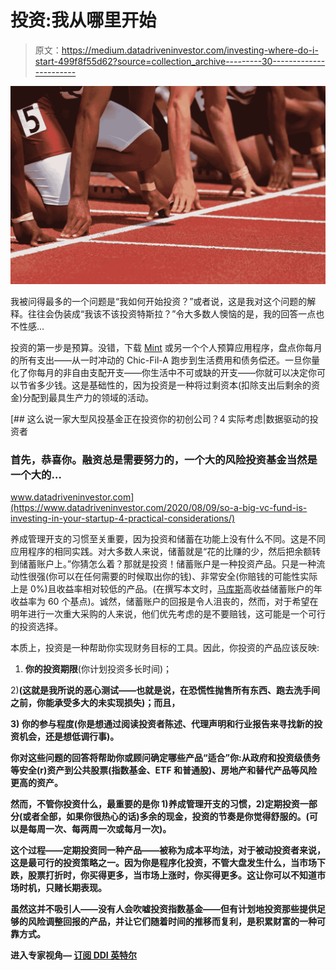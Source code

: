 # 投资:我从哪里开始

> 原文：<https://medium.datadriveninvestor.com/investing-where-do-i-start-499f8f55d62?source=collection_archive---------30----------------------->

![](img/cc645d1bdd79d1fc71fdb02c3fadbb4f.png)

我被问得最多的一个问题是“我如何开始投资？”或者说，这是我对这个问题的解释。往往会伪装成“我该不该投资特斯拉？”令大多数人懊恼的是，我的回答一点也不性感…

投资的第一步是预算。没错，下载 [Mint](https://www.mint.com/) 或另一个个人预算应用程序，盘点你每月的所有支出——从一时冲动的 Chic-Fil-A 跑步到生活费用和债务偿还。一旦你量化了你每月的非自由支配开支——你生活中不可或缺的开支——你就可以决定你可以节省多少钱。这是基础性的，因为投资是一种将过剩资本(扣除支出后剩余的资金)分配到最具生产力的领域的活动。

[](https://www.datadriveninvestor.com/2020/08/09/so-a-big-vc-fund-is-investing-in-your-startup-4-practical-considerations/) [## 这么说一家大型风投基金正在投资你的初创公司？4 实际考虑|数据驱动的投资者

### 首先，恭喜你。融资总是需要努力的，一个大的风险投资基金当然是一个大的…

www.datadriveninvestor.com](https://www.datadriveninvestor.com/2020/08/09/so-a-big-vc-fund-is-investing-in-your-startup-4-practical-considerations/) 

养成管理开支的习惯至关重要，因为投资和储蓄在功能上没有什么不同。这是不同应用程序的相同实践。对大多数人来说，储蓄就是“花的比赚的少，然后把余额转到储蓄账户上。”你猜怎么着？那就是投资！储蓄账户是一种投资产品。只是一种流动性很强(你可以在任何需要的时候取出你的钱)、非常安全(你赔钱的可能性实际上是 0%)且收益率相对较低的产品。(在撰写本文时，[马库斯](https://www.marcus.com/us/en/savings/high-yield-savings)高收益储蓄账户的年收益率为 60 个基点)。诚然，储蓄账户的回报是令人沮丧的，然而，对于希望在明年进行一次重大采购的人来说，他们优先考虑的是不要赔钱，这可能是一个可行的投资选择。

本质上，投资是一种帮助你实现财务目标的工具。因此，你投资的产品应该反映:

1) **你的投资期限**(你计划投资多长时间)；

2)**(这就是我所说的恶心测试——也就是说，在恐慌性抛售所有东西、跑去洗手间之前，你能承受多大的未实现损失)；而且，**

**3) **你的参与程度**(你是想通过阅读投资者陈述、代理声明和行业报告来寻找新的投资机会，还是想低调行事)。**

**你对这些问题的回答将帮助你或顾问确定哪些产品“适合”你:从政府和投资级债务等安全(r)资产到公共股票(指数基金、ETF 和普通股)、房地产和替代产品等风险更高的资产。**

**然而，不管你投资什么，最重要的是你 1)养成管理开支的习惯，2)定期投资一部分(或者全部，如果你很热心的话)多余的现金，投资的节奏是你觉得舒服的。(可以是每周一次、每两周一次或每月一次)。**

**这个过程——定期投资同一种产品——被称为成本平均法，对于被动投资者来说，这是最可行的投资策略之一。因为你是程序化投资，不管大盘发生什么，当市场下跌，股票打折时，你买得更多，当市场上涨时，你买得更多。这让你可以不知道市场时机，只赌长期表现。**

**虽然这并不吸引人——没有人会吹嘘投资指数基金——但有计划地投资那些提供足够的风险调整回报的产品，并让它们随着时间的推移而复利，是积累财富的一种可靠方式。**

****进入专家视角—** [**订阅 DDI 英特尔**](https://datadriveninvestor.com/ddi-intel)**